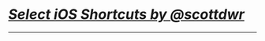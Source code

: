 # [_Select iOS Shortcuts by @scottdwr_](https://scottdwr.github.io/shortcuts/depiction/about.html)
---
